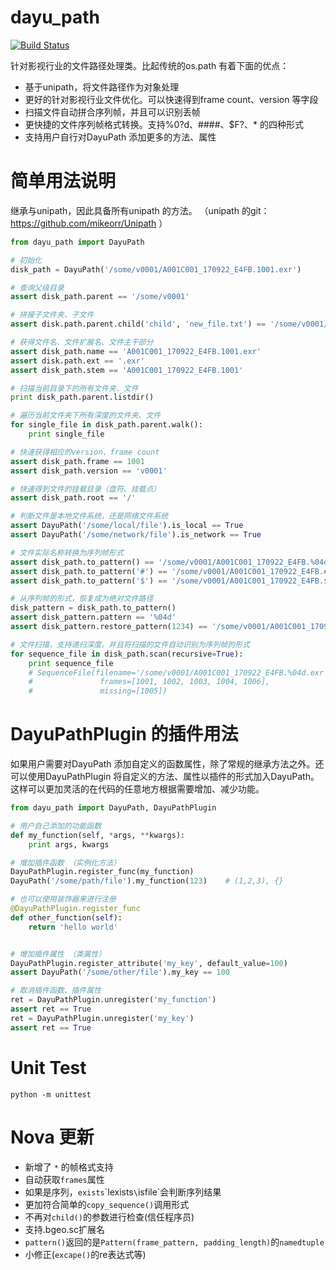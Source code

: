 # dayu_path

[![Build Status](https://travis-ci.org/phenom-films/dayu_path.svg?branch=master)](https://travis-ci.org/phenom-films/dayu_path)

针对影视行业的文件路径处理类。比起传统的os.path 有着下面的优点：

* 基于unipath，将文件路径作为对象处理
* 更好的针对影视行业文件优化。可以快速得到frame count、version 等字段
* 扫描文件自动拼合序列帧，并且可以识别丢帧
* 更快捷的文件序列帧格式转换。支持%0?d、####、$F?、* 的四种形式
* 支持用户自行对DayuPath 添加更多的方法、属性


# 简单用法说明

继承与unipath，因此具备所有unipath 的方法。
（unipath 的git：https://github.com/mikeorr/Unipath ）

```python
from dayu_path import DayuPath

# 初始化
disk_path = DayuPath('/some/v0001/A001C001_170922_E4FB.1001.exr')

# 查询父级目录
assert disk_path.parent == '/some/v0001'

# 拼接子文件夹、子文件
assert disk.path.parent.child('child', 'new_file.txt') == '/some/v0001/child/new_file.txt'

# 获得文件名、文件扩展名、文件主干部分
assert disk_path.name == 'A001C001_170922_E4FB.1001.exr'
assert disk.path.ext == '.exr'
assert disk_path.stem == 'A001C001_170922_E4FB.1001'

# 扫描当前目录下的所有文件夹、文件
print disk_path.parent.listdir()

# 遍历当前文件夹下所有深度的文件夹、文件
for single_file in disk_path.parent.walk():
    print single_file

# 快速获得相应的version、frame count
assert disk_path.frame == 1001
assert disk_path.version == 'v0001'

# 快速得到文件的挂载目录（盘符、挂载点）
assert disk_path.root == '/'

# 判断文件是本地文件系统，还是网络文件系统
assert DayuPath('/some/local/file').is_local == True
assert DayuPath('/some/network/file').is_network == True

# 文件实际名称转换为序列帧形式
assert disk_path.to_pattern() == '/some/v0001/A001C001_170922_E4FB.%04d.exr'
assert disk_path.to_pattern('#') == '/some/v0001/A001C001_170922_E4FB.####.exr'
assert disk_path.to_pattern('$') == '/some/v0001/A001C001_170922_E4FB.$F4.exr'

# 从序列帧的形式，恢复成为绝对文件路径
disk_pattern = disk_path.to_pattern()
assert disk_pattern.pattern == '%04d'
assert disk_pattern.restore_pattern(1234) == '/some/v0001/A001C001_170922_E4FB.1234.exr'

# 文件扫描，支持递归深度。并且将扫描的文件自动识别为序列帧的形式
for sequence_file in disk_path.scan(recursive=True):
    print sequence_file
    # SequenceFile(filename='/some/v0001/A001C001_170922_E4FB.%04d.exr'
    #               frames=[1001, 1002, 1003, 1004, 1006],
    #               missing=[1005])
```


# DayuPathPlugin 的插件用法

如果用户需要对DayuPath 添加自定义的函数属性，除了常规的继承方法之外。还可以使用DayuPathPlugin 将自定义的方法、属性以插件的形式加入DayuPath。
这样可以更加灵活的在代码的任意地方根据需要增加、减少功能。

```python
from dayu_path import DayuPath, DayuPathPlugin

# 用户自己添加的功能函数
def my_function(self, *args, **kwargs):
    print args, kwargs

# 增加插件函数 （实例化方法）
DayuPathPlugin.register_func(my_function)
DayuPath('/some/path/file').my_function(123)    # (1,2,3), {}

# 也可以使用装饰器来进行注册
@DayuPathPlugin.register_func
def other_function(self):
    return 'hello world'


# 增加插件属性 （类属性）
DayuPathPlugin.register_attribute('my_key', default_value=100)
assert DayuPath('/some/other/file').my_key == 100

# 取消插件函数、插件属性
ret = DayuPathPlugin.unregister('my_function')
assert ret == True
ret = DayuPathPlugin.unregister('my_key')
assert ret == True

```


# Unit Test

```
python -m unittest
```


# Nova 更新

* 新增了 `*` 的帧格式支持
* 自动获取`frames`属性
* 如果是序列，`exists`\`lexists`\`isfile`会判断序列结果
* 更加符合简单的`copy_sequence()`调用形式
* 不再对`child()`的参数进行检查(信任程序员)
* 支持.bgeo.sc扩展名
* `pattern()`返回的是`Pattern(frame_pattern, padding_length)`的`namedtuple`
* 小修正(`excape()`的re表达式等)